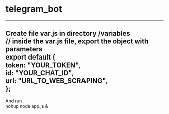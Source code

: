# telegram_bot

--------------------------------------------------
Create file var.js in directory /variables </br>
// inside the var.js file, export the object with parameters </br>
export default {</br>
  token: "YOUR_TOKEN",</br>
  id: "YOUR_CHAT_ID",</br>
  url: "URL_TO_WEB_SCRAPING",</br>
};</br>
--------------------------------------------------
And run</br>
nohup node app.js &
